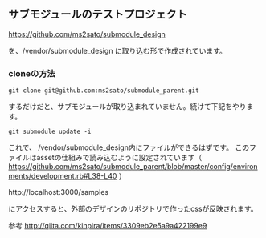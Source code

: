 ## サブモジュールのテストプロジェクト

https://github.com/ms2sato/submodule_design

を、/vendor/submodule_design に取り込む形で作成されています。

### cloneの方法

```
git clone git@github.com:ms2sato/submodule_parent.git
```

するだけだと、サブモジュールが取り込まれていません。続けて下記をやります。

```
git submodule update -i
```

これで、 /vendor/submodule_design内にファイルができるはずです。
このファイルはassetの仕組みで読み込むように設定されています（ https://github.com/ms2sato/submodule_parent/blob/master/config/environments/development.rb#L38-L40 ）


http://localhost:3000/samples

にアクセスすると、外部のデザインのリポジトリで作ったcssが反映されます。

参考
http://qiita.com/kinpira/items/3309eb2e5a9a422199e9
